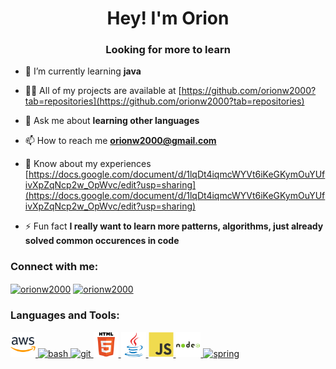 <h1 align="center">Hey! I'm Orion</h1>
<h3 align="center">Looking for more to learn</h3>

- 🌱 I’m currently learning **java**

- 👨‍💻 All of my projects are available at [https://github.com/orionw2000?tab=repositories](https://github.com/orionw2000?tab=repositories)

- 💬 Ask me about **learning other languages**

- 📫 How to reach me **orionw2000@gmail.com**

- 📄 Know about my experiences [https://docs.google.com/document/d/1lqDt4iqmcWYVt6iKeGKymOuYUfivXpZqNcp2w_OpWvc/edit?usp=sharing](https://docs.google.com/document/d/1lqDt4iqmcWYVt6iKeGKymOuYUfivXpZqNcp2w_OpWvc/edit?usp=sharing)

- ⚡ Fun fact **I really want to learn more patterns, algorithms, just already solved common occurences in code**

<h3 align="left">Connect with me:</h3>
<p align="left">
<a href="https://linkedin.com/in/orionw2000" target="blank"><img align="center" src="https://raw.githubusercontent.com/rahuldkjain/github-profile-readme-generator/master/src/images/icons/Social/linked-in-alt.svg" alt="orionw2000" height="30" width="40" /></a>
<a href="https://www.leetcode.com/orionw2000" target="blank"><img align="center" src="https://raw.githubusercontent.com/rahuldkjain/github-profile-readme-generator/master/src/images/icons/Social/leet-code.svg" alt="orionw2000" height="30" width="40" /></a>
</p>

<h3 align="left">Languages and Tools:</h3>
<p align="left"> <a href="https://aws.amazon.com" target="_blank" rel="noreferrer"> <img src="https://raw.githubusercontent.com/devicons/devicon/master/icons/amazonwebservices/amazonwebservices-original-wordmark.svg" alt="aws" width="40" height="40"/> </a> <a href="https://www.gnu.org/software/bash/" target="_blank" rel="noreferrer"> <img src="https://www.vectorlogo.zone/logos/gnu_bash/gnu_bash-icon.svg" alt="bash" width="40" height="40"/> </a> <a href="https://git-scm.com/" target="_blank" rel="noreferrer"> <img src="https://www.vectorlogo.zone/logos/git-scm/git-scm-icon.svg" alt="git" width="40" height="40"/> </a> <a href="https://www.w3.org/html/" target="_blank" rel="noreferrer"> <img src="https://raw.githubusercontent.com/devicons/devicon/master/icons/html5/html5-original-wordmark.svg" alt="html5" width="40" height="40"/> </a> <a href="https://www.java.com" target="_blank" rel="noreferrer"> <img src="https://raw.githubusercontent.com/devicons/devicon/master/icons/java/java-original.svg" alt="java" width="40" height="40"/> </a> <a href="https://developer.mozilla.org/en-US/docs/Web/JavaScript" target="_blank" rel="noreferrer"> <img src="https://raw.githubusercontent.com/devicons/devicon/master/icons/javascript/javascript-original.svg" alt="javascript" width="40" height="40"/> </a> <a href="https://nodejs.org" target="_blank" rel="noreferrer"> <img src="https://raw.githubusercontent.com/devicons/devicon/master/icons/nodejs/nodejs-original-wordmark.svg" alt="nodejs" width="40" height="40"/> </a> <a href="https://spring.io/" target="_blank" rel="noreferrer"> <img src="https://www.vectorlogo.zone/logos/springio/springio-icon.svg" alt="spring" width="40" height="40"/> </a> </p>
